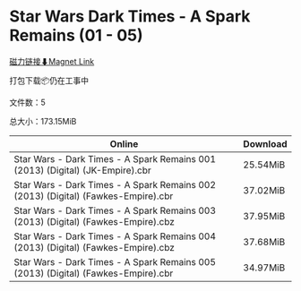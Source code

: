 # Star Wars Dark Times - A Spark Remains (01 - 05)

[磁力链接⬇Magnet Link](magnet:?xt=urn:btih:993558b712e4f86d67da63baa403b414ab3b6baa&dn=Star%20Wars%20Dark%20Times%20-%20A%20Spark%20Remains%20%2801%20-%2005%29)

打包下载📦仍在工事中

文件数：5

总大小：173.15MiB

Online | Download
--- | ---
Star Wars - Dark Times - A Spark Remains 001 (2013) (Digital) (JK-Empire).cbr | 25.54MiB
Star Wars - Dark Times - A Spark Remains 002 (2013) (Digital) (Fawkes-Empire).cbr | 37.02MiB
Star Wars - Dark Times - A Spark Remains 003 (2013) (Digital) (Fawkes-Empire).cbz | 37.95MiB
Star Wars - Dark Times - A Spark Remains 004 (2013) (Digital) (Fawkes-Empire).cbz | 37.68MiB
Star Wars - Dark Times - A Spark Remains 005 (2013) (Digital) (Fawkes-Empire).cbr | 34.97MiB
